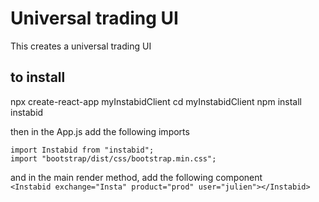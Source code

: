 # Universal trading UI

This creates a universal trading UI

## to install

npx create-react-app myInstabidClient
cd myInstabidClient
npm install instabid

then in the App.js add the following imports
```
import Instabid from "instabid";
import "bootstrap/dist/css/bootstrap.min.css";
```        
and in the main render method, add the following component
`      <Instabid exchange="Insta" product="prod" user="julien"></Instabid>`